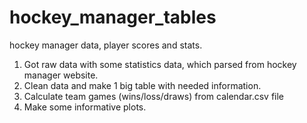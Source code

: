 # hockey_manager_tables
hockey manager data, player scores and stats.

1. Got raw data with some statistics data, which parsed from hockey manager website.
2. Clean data and make 1 big table with needed information.
3. Calculate team games (wins/loss/draws) from calendar.csv file
4. Make some informative plots.
